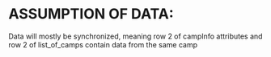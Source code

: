 # ASSUMPTION OF DATA:
Data will mostly be synchronized, meaning row 2 of campInfo attributes and row 2 of list_of_camps contain data from the same camp